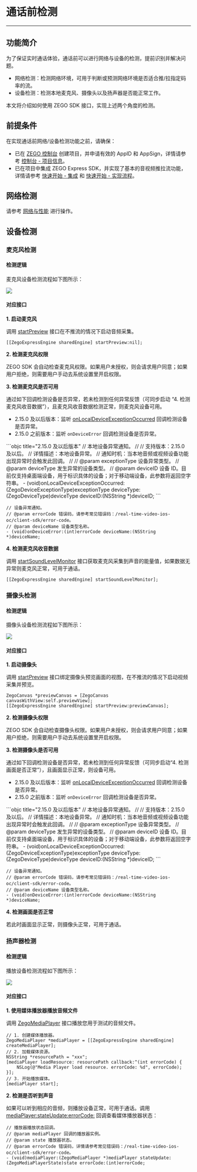 # 通话前检测

---

## 功能简介

为了保证实时通话体验，通话前可以进行网络与设备的检测，提前识别并解决问题。
- 网络检测：检测网络环境，可用于判断或预测网络环境是否适合推/拉指定码率的流。
- 设备检测：检测本地麦克风、摄像头以及扬声器是否能正常工作。

本文将介绍如何使用 ZEGO SDK 接口，实现上述两个角度的检测。


## 前提条件

在实现通话前网络/设备检测功能之前，请确保：

- 已在 [ZEGO 控制台](https://console.zego.im) 创建项目，并申请有效的 AppID 和 AppSign，详情请参考 [控制台 - 项目信息](/console/project-info)。
- 已在项目中集成 ZEGO Express SDK，并实现了基本的音视频推拉流功能，详情请参考 [快速开始 - 集成](https://doc-zh.zego.im/article/1400) 和 [快速开始 - 实现流程](https://doc-zh.zego.im/article/7629)。

## 网络检测

请参考 [网络与性能](/real-time-video-ios-oc/communication/testing-network) 进行操作。


## 设备检测


### 麦克风检测

#### 检测逻辑

麦克风设备检测流程如下图所示：

<Frame width="512" height="auto" caption=""><img src="https://doc-media.zego.im/sdk-doc/Pics/Common/ZegoExpressEngine/Microphone_detection.png" /></Frame>


#### 对应接口

**1. 启动麦克风**

调用 [startPreview](https://doc-zh.zego.im/article/api?doc=Express_Video_SDK_API~ObjectiveC_ios~class~zego-express-engine&jumpType=route#start-preview) 接口在不推流的情况下启动音频采集。

```objc
[[ZegoExpressEngine sharedEngine] startPreview:nil];
```

**2. 检测麦克风权限**

ZEGO SDK 会自动检查麦克风权限。如果用户未授权，则会请求用户同意；如果用户拒绝，则需要用户手动去系统设置里开启权限。


**3. 检测麦克风是否可用**

通过如下回调检测设备是否异常，若未检测到任何异常反馈（可同步启动 “4. 检测麦克风收音数据”），且麦克风收音数据检测正常，则麦克风设备可用。

- 2.15.0 及以后版本：监听 [onLocalDeviceExceptionOccurred](https://doc-zh.zego.im/article/api?doc=Express_Video_SDK_API~objective-c_macos~protocol~ZegoEventHandler#on-local-device-exception-occurred-device-type-device-id) 回调检测设备是否异常。
- 2.15.0 之前版本：监听 `onDeviceError` 回调检测设备是否异常。

<CodeGroup>
  ```objc title="2.15.0 及以后版本"
// 本地设备异常通知。
//
// 支持版本：2.15.0 及以后。
// 详情描述：本地设备异常。
// 通知时机：当本地音频或视频设备功能出现异常时会触发此回调。
//
// @param exceptionType 设备异常类型。
// @param deviceType 发生异常的设备类型。
// @param deviceID 设备 ID。目前仅支持桌面端设备，用于标识具体的设备；对于移动端设备，此参数将返回空字符串。
- (void)onLocalDeviceExceptionOccurred:(ZegoDeviceExceptionType)exceptionType deviceType:(ZegoDeviceType)deviceType deviceID:(NSString *)deviceID;
  ```

  ```objc title="2.15.0 之前版本"
// 设备异常通知。
// @param errorCode 错误码，请参考常见错误码：/real-time-video-ios-oc/client-sdk/error-code。
// @param deviceName 设备类型名称。
- (void)onDeviceError:(int)errorCode deviceName:(NSString *)deviceName;
```
</CodeGroup>

**4. 检测麦克风收音数据**

调用 [startSoundLevelMonitor](https://doc-zh.zego.im/article/api?doc=Express_Video_SDK_API~ObjectiveC_ios~class~zego-express-engine&jumpType=route#start-sound-level-monitor) 接口获取麦克风采集到声音的能量值，如果数据无异常则麦克风正常，可用于通话。

```objc
[[ZegoExpressEngine sharedEngine] startSoundLevelMonitor];
```

### 摄像头检测

#### 检测逻辑

摄像头设备检测流程如下图所示：

<Frame width="512" height="auto" caption=""><img src="https://doc-media.zego.im/sdk-doc/Pics/Common/ZegoExpressEngine/Camera_detection.png" /></Frame>

#### 对应接口

**1. 启动摄像头**

调用 [startPreview](https://doc-zh.zego.im/article/api?doc=Express_Video_SDK_API~ObjectiveC_ios~class~zego-express-engine&jumpType=route#start-preview) 接口绑定摄像头预览画面的视图，在不推流的情况下启动视频采集并预览。

```objc
ZegoCanvas *previewCanvas = [ZegoCanvas canvasWithView:self.previewView];
[[ZegoExpressEngine sharedEngine] startPreview:previewCanvas];
```

**2. 检测摄像头权限**

ZEGO SDK 会自动检查摄像头权限。如果用户未授权，则会请求用户同意；如果用户拒绝，则需要用户手动去系统设置里开启权限。


**3. 检测摄像头是否可用**


通过如下回调检测设备是否异常，若未检测到任何异常反馈（可同步启动“4. 检测画面是否正常”），且画面显示正常，则设备可用。

- 2.15.0 及以后版本：监听 [onLocalDeviceExceptionOccurred](https://doc-zh.zego.im/article/api?doc=Express_Video_SDK_API~objective-c_macos~protocol~ZegoEventHandler#on-local-device-exception-occurred-device-type-device-id) 回调检测设备是否异常。
- 2.15.0 之前版本：监听 `onDeviceError` 回调检测设备是否异常。

<CodeGroup>
  ```objc title="2.15.0 及以后版本"
// 本地设备异常通知。
//
// 支持版本：2.15.0 及以后。
// 详情描述：本地设备异常。
// 通知时机：当本地音频或视频设备功能出现异常时会触发此回调。
//
// @param exceptionType 设备异常类型。
// @param deviceType 发生异常的设备类型。
// @param deviceID 设备 ID。目前仅支持桌面端设备，用于标识具体的设备；对于移动端设备，此参数将返回空字符串。
- (void)onLocalDeviceExceptionOccurred:(ZegoDeviceExceptionType)exceptionType deviceType:(ZegoDeviceType)deviceType deviceID:(NSString *)deviceID;
  ```

  ```objc
// 设备异常通知。
// @param errorCode 错误码，请参考常见错误码：/real-time-video-ios-oc/client-sdk/error-code。
// @param deviceName 设备类型名称。
- (void)onDeviceError:(int)errorCode deviceName:(NSString *)deviceName;
```
</CodeGroup>

**4. 检测画面是否正常**

若此时画面显示正常，则摄像头正常，可用于通话。

### 扬声器检测

#### 检测逻辑

播放设备检测流程如下图所示：

<Frame width="512" height="auto" caption=""><img src="https://doc-media.zego.im/sdk-doc/Pics/Common/ZegoExpressEngine/Playback_device_detection.png" /></Frame>

#### 对应接口

**1. 使用媒体播放器播放音频文件**

调用 [ZegoMediaPlayer](https://doc-zh.zego.im/article/api?doc=Express_Video_SDK_API~ObjectiveC_ios~class~zego-media-player&jumpType=route) 接口播放您用于测试的音频文件。

```objc
// 1. 创建媒体播放器。
ZegoMediaPlayer *mediaPlayer = [[ZegoExpressEngine sharedEngine] createMediaPlayer];
// 2. 加载媒体资源。
NSString *resourcePath = "xxx";
[mediaPlayer loadResource: resourcePath callback:^(int errorCode) {
    NSLog(@"Media Player load resource. errorCode: %d", errorCode);
}];
// 3. 开始播放媒体。
[mediaPlayer start];
```

**2. 检测是否听到声音**

如果可以听到相应的音频，则播放设备正常，可用于通话。调用 [mediaPlayer:stateUpdate:errorCode:](https://doc-zh.zego.im/article/api?doc=Express_Video_SDK_API~ObjectiveC~protocol~zego-media-player-event-handler#media-player-state-update-error-code) 回调查看媒体播放器状态：

```objc
// 播放器播放状态回调。
// @param mediaPlayer 回调的播放器实例。
// @param state 播放器状态。
// @param errorCode 错误码，详情请参考常见错误码：/real-time-video-ios-oc/client-sdk/error-code。
- (void)mediaPlayer:(ZegoMediaPlayer *)mediaPlayer stateUpdate:(ZegoMediaPlayerState)state errorCode:(int)errorCode;
```

<Content />